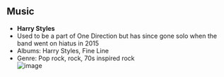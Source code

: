## Music

* **Harry Styles**
 * Used to be a part of One Direction but has since gone solo when the band went on hiatus in 2015
 * Albums: Harry Styles, Fine Line 
 * Genre: Pop rock, rock, 70s inspired rock       
![image](https://user-images.githubusercontent.com/72041632/135806505-e582bea0-b262-4763-a91f-668b99d796be.png)
